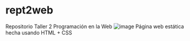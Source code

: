 # rept2web
Repositorio Taller 2 Programación en la Web
![image](https://user-images.githubusercontent.com/110198411/204394524-ff7bab0b-defb-4b76-84c6-f05e6c744682.png)
Página web estática hecha usando HTML + CSS
